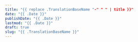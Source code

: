```yaml
---
title: "{{ replace .TranslationBaseName "-" " " | title }}"
date: "{{ .Date }}"
publishDate: "{{ .Date }}"
lastmod: "{{ .Date }}"
draft: true
slug: "{{ .TranslationBaseName }}"
---
```


